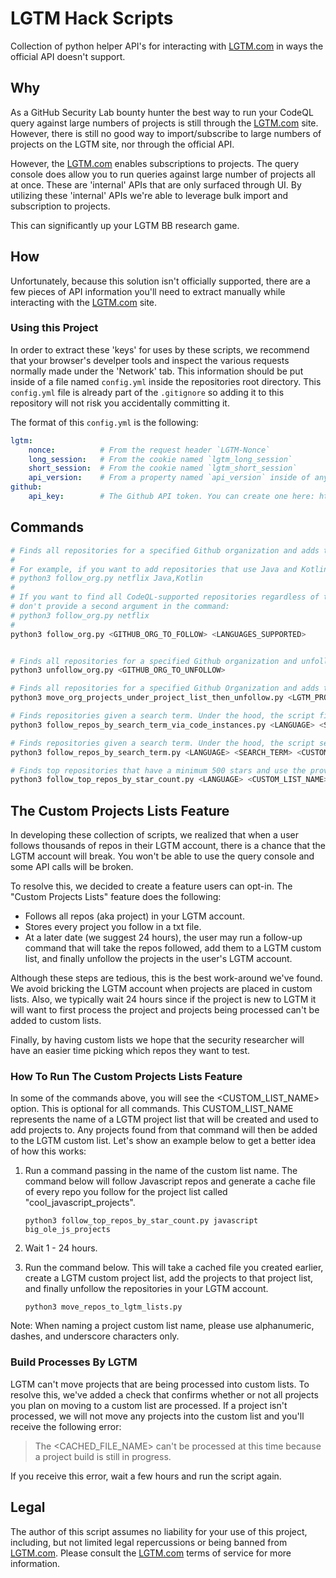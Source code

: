 # LGTM Hack Scripts

Collection of python helper API's for interacting with [LGTM.com](https://lgtm.com) in ways the official API doesn't support.

## Why

As a GitHub Security Lab bounty hunter the best way to run your CodeQL query against large numbers of projects is still
through the [LGTM.com](https://lgtm.com) site. However, there is still no good way to import/subscribe to large numbers
of projects on the LGTM site, nor through the official API.

However, the [LGTM.com](https://lgtm.com) enables subscriptions to projects. The query console
does allow you to run queries against large number of projects all at once. These are 'internal' APIs that are only
surfaced through UI. By utilizing these 'internal' APIs we're able to leverage bulk import and subscription to projects.

This can significantly up your LGTM BB research game.

## How

Unfortunately, because this solution isn't officially supported, there are a few pieces of API information you'll
need to extract manually while interacting with the [LGTM.com](https://lgtm.com) site.

### Using this Project

In order to extract these 'keys' for uses by these scripts, we recommend that your browser's develper tools
and inspect the various requests normally made under the 'Network' tab. This information should be put inside of a
file named `config.yml` inside the repositories root directory. This `config.yml` file is already part of the
`.gitignore` so adding it to this repository will not risk you accidentally committing it.

The format of this `config.yml` is the following:

```yaml
lgtm:
    nonce:          # From the request header `LGTM-Nonce`
    long_session:   # From the cookie named `lgtm_long_session`
    short_session:  # From the cookie named `lgtm_short_session`
    api_version:    # From a property named `api_version` inside of any JSON POST request made
github:
    api_key:        # The Github API token. You can create one here: https://github.com/settings/tokens/new. The token should have no permissions.
```

## Commands

```bash
# Finds all repositories for a specified Github organization and adds them to your LGTM's account's project list.
#
# For example, if you want to add repositories that use Java and Kotlin:
# python3 follow_org.py netflix Java,Kotlin
#
# If you want to find all CodeQL-supported repositories regardless of the language used,
# don't provide a second argument in the command:
# python3 follow_org.py netflix
#
python3 follow_org.py <GITHUB_ORG_TO_FOLLOW> <LANGUAGES_SUPPORTED>


# Finds all repositories for a specified Github organization and unfollows them from your LGTM account's project list.
python3 unfollow_org.py <GITHUB_ORG_TO_UNFOLLOW>

# Finds all repositories for a specified Github Organization and adds them to your specified LGTM account's project list.
python3 move_org_projects_under_project_list_then_unfollow.py <LGTM_PROJECT_LIST_NAME> <GITHUB_ORG>

# Finds repositories given a search term. Under the hood, the script first looks for instances in code of the search term provided and then follows the repos of those code instances
python3 follow_repos_by_search_term_via_code_instances.py <LANGUAGE> <SEARCH_TERM>

# Finds repositories given a search term. Under the hood, the script searches Github for repositories that match the provided search term.
python3 follow_repos_by_search_term.py <LANGUAGE> <SEARCH_TERM> <CUSTOM_LIST_NAME>(optional)

# Finds top repositories that have a minimum 500 stars and use the provided programming language.
python3 follow_top_repos_by_star_count.py <LANGUAGE> <CUSTOM_LIST_NAME>(optional)
```

## The Custom Projects Lists Feature
In developing these collection of scripts, we realized that when a user follows thousands of repos in their LGTM account, there is a chance that the LGTM account will break. You won't be able to use the query console and some API
calls will be broken.

To resolve this, we decided to create a feature users can opt-in. The "Custom Projects Lists" feature does the following:

- Follows all repos (aka project) in your LGTM account.
- Stores every project you follow in a txt file.
- At a later date (we suggest 24 hours), the user may run a follow-up command that will take the repos followed, add them to a LGTM custom list, and finally unfollow the projects in the user's LGTM account.

Although these steps are tedious, this is the best work-around we've found. We avoid bricking the LGTM account when projects are placed in custom lists. Also, we typically wait 24 hours since if the project is new to LGTM it will want to first process the project and projects being processed can't be added to custom lists.

Finally, by having custom lists we hope that the security researcher will have an easier time picking which repos they want to test.

### How To Run The Custom Projects Lists Feature
In some of the commands above, you will see the <CUSTOM_LIST_NAME> option. This is optional for all
commands. This CUSTOM_LIST_NAME represents the name of a LGTM project list that will be created and used to add projects to. Any projects found from that command will then be added to the LGTM custom list. Let's show an example below to get a better idea of how this works:

1. Run a command passing in the name of the custom list name. The command below will follow Javascript repos and generate a cache file of every repo you follow for the project list called "cool_javascript_projects".

    `python3 follow_top_repos_by_star_count.py javascript big_ole_js_projects`

2. Wait 1 - 24 hours.

3. Run the command below. This will take a cached file you created earlier, create a LGTM custom project list, add the projects to that project list, and finally unfollow the repositories in your LGTM account.

    `python3 move_repos_to_lgtm_lists.py`

Note: When naming a project custom list name, please use alphanumeric, dashes, and underscore characters only.

### Build Processes By LGTM
LGTM can't move projects that are being processed into custom lists. To resolve this, we've added a check that confirms whether or not all projects you plan on moving to a custom list are processed. If a project isn't processed, we will not move any projects into the custom list and you'll receive the following error:

> The <CACHED_FILE_NAME> can't be processed at this time because a project build is still in progress.

If you receive this error, wait a few hours and run the script again. 

## Legal

The author of this script assumes no liability for your use of this project, including,
but not limited legal repercussions or being banned from [LGTM.com](https://lgtm.com).
Please consult the [LGTM.com](https://lgtm.com) terms of service for more information.
